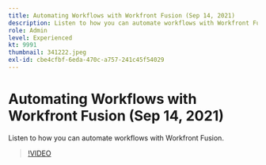```yaml
---
title: Automating Workflows with Workfront Fusion (Sep 14, 2021)
description: Listen to how you can automate workflows with Workfront Fusion.
role: Admin
level: Experienced
kt: 9991
thumbnail: 341222.jpeg
exl-id: cbe4cfbf-6eda-470c-a757-241c45f54029
---
```

# Automating Workflows with Workfront Fusion (Sep 14, 2021)

Listen to how you can automate workflows with Workfront Fusion.

>[!VIDEO](https://video.tv.adobe.com/v/341222/?quality=12&learn=on)
